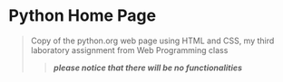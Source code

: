 # Python Home Page

>Copy of the python.org web page using HTML and CSS, my third laboratory assignment from Web Programming class
>>***please notice that there will be no functionalities***

